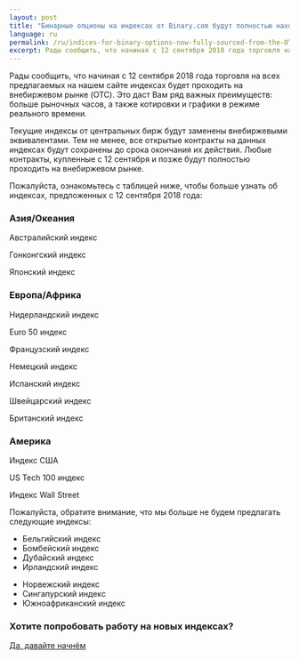 ```yaml
---
layout: post
title: "Бинарные опционы на индексах от Binary.com будут полностью находиться на внебиржевом рынке"
language: ru
permalink: /ru/indices-for-binary-options-now-fully-sourced-from-the-OTC-market/
excerpt: Рады сообщить, что начиная с 12 сентября 2018 года торговля на всех предлагаемых на нашем сайте индексах будет проходить на внебиржевом рынке (OTC)...
---
```

Рады сообщить, что начиная с 12 сентября 2018 года торговля на всех предлагаемых на нашем сайте индексах будет проходить на внебиржевом рынке (OTC). Это даст Вам ряд важных преимуществ: больше рыночных часов, а также котировки и графики в режиме реального времени.

Текущие индексы от центральных бирж будут заменены внебиржевыми эквивалентами. Тем не менее, все открытые контракты на данных индексах будут сохранены до срока окончания их действия. Любые контракты, купленные с 12 сентября и позже будут полностью проходить на внебиржевом рынке.

Пожалуйста, ознакомьтесь с таблицей ниже, чтобы больше узнать об индексах, предложенных с 12 сентября 2018 года:

<div class="row center-text">
	<div class="col-md-4">
        <div class="md-padding">
             <h3 class="secondary-color">Азия/Океания</h3>
            <p>Австралийский индекс</p>
            <p>Гонконгский индекс</p>
            <p>Японский индекс</p>
        </div>
	</div>
	<div class="col-md-4">
        <div class="md-padding">
            <h3 class="secondary-color">Европа/Африка</h3>
            <p>Нидерландский индекс</p>
            <p>Euro 50 индекс</p>
            <p>Французский индекс</p>
            <p>Немецкий индекс</p>
            <p>Испанский индекс</p>
            <p>Швейцарский индекс</p>
            <p>Британский индекс</p>
         </div>   
	</div>
    <div class="col-md-4">
           <div class="md-padding">
             <h3 class="secondary-color">Америка</h3>
                <p>Индекс США</p>
                <p>US Tech 100 индекс</p>
                <p>Индекс Wall Street</p>
          </div>      
	</div>
</div>	

<p class="center-text">Пожалуйста, обратите внимание, что мы больше не будем предлагать следующие индексы:</p>

<div class="row justify-content-md-center">
    <div class="col-md-auto">
        <ul class="bullet">
            <li>Бельгийский индекс</li>
            <li>Бомбейский индекс</li>
            <li>Дубайский индекс</li>
            <li>Ирландский индекс</li>
        </ul>
    </div>
    <div class="col-md-auto">
        <ul class="bullet">
            <li>Норвежский индекс</li>
            <li>Сингапурский индекс</li>
            <li>Южноафриканский индекс</li>
        </ul>
    </div>
</div>

<div class="cta">
    <h3 class="secondary-color">Хотите попробовать работу на новых индексах?</h3>
    <a class="button" href="https://www.binary.com/ru/trading.html?currency=EUR&market=indices"><span>Да, давайте начнём</span></a>
</div>
